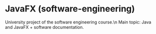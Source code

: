# JavaFX (software-engineering)

University project of the software engineering course.\n
Main topic: Java and JavaFX + software documentation.
